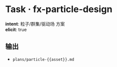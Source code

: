# Task · fx-particle-design

**intent**: 粒子/群集/驱动场 方案  
**elicit**: true

## 输出

- `plans/particle-{{asset}}.md`
